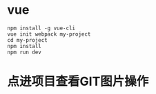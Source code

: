 # vue

```
npm install -g vue-cli
vue init webpack my-project
cd my-project
npm install
npm run dev 
```
# 点进项目查看GIT图片操作
